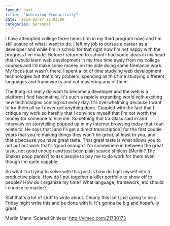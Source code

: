 ```yaml
---
layout: post
title:  "Achieving Productivity"
date:  2014-02-07 22:02:00
categories: personal
---
```


I have attempted college three times (I'm in my third program now) and I'm still unsure of what I want to do. I left my job to pursue a career as a developer and while I'm in school for that right now I'm not happy with the progress I've made. Before I returned to school I had some ideas in my head that I would learn web development in my free time away from my college courses and I'd make some money on the side doing some freelance work. My focus just wasn't there. I spent a lot of time studying web development technologies but that's my problem, spending all this time studying different languages and frameworks and not mastering any of them. 

The thing is I really do want to become a developer and the web is a platform I find fascinating. It's such a rapidly expanding world with exciting new technologies coming out every day. It's overwhelming because I want to try them all so I never get anything done. Coupled with the fact that I critique my work so harshly that I convince myself that I'm not worth the money for someone to hire me. Something that Ira Glass said in and interview on storytelling popped up in my Internet browsing today that I can relate to. He says that [and I'll get a direct transcription] for the first couple years that you're making things they won't be great, at least to you, and that's because you have great taste. That great taste is what allows you to not put out work that's 'good enough.' I'm somewhere in between the great taste, not good enough and just been plain scared shitless [Merlin? The Shakes poop pants?] to ask people to pay me to do work for them even though I'm quite capable. 



So what I'm trying to solve with this post is how do I get myself into a productive place.  How do I put together a killer portfolio to show off to people? How do I organize my time? What language, framework, etc should I choose to master?

Shit that's a lot of stuff to write about. Clearly this isn't just going to be a Friday night write this and be done with it. It's gonna be big and hopefully great.

Merlin Mann 'Scared Shitless' http://vimeo.com/21730173